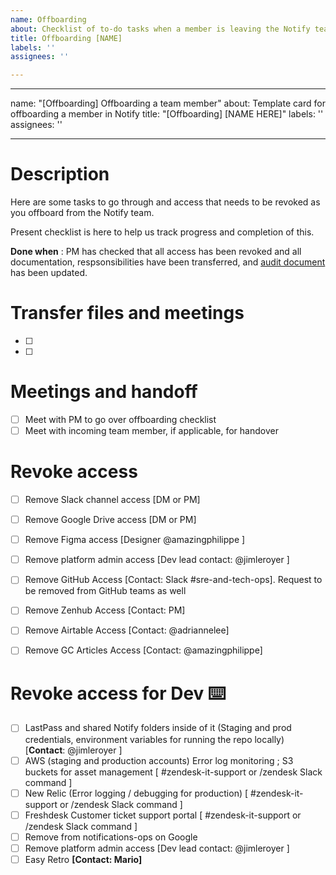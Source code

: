 ```yaml
---
name: Offboarding
about: Checklist of to-do tasks when a member is leaving the Notify team
title: Offboarding [NAME]
labels: ''
assignees: ''

---
```


---
name: "[Offboarding] Offboarding a team member"
about: Template card for offboarding a member in Notify
title: "[Offboarding] [NAME HERE]"
labels: ''
assignees: ''

---

# Description 

Here are some tasks to go through and access that needs to be revoked as you offboard from the Notify team.

Present checklist is here to help us track progress and completion of this.

**Done when** :  PM has checked that all access has been revoked and all documentation, respsonsibilities have been transferred, and [audit document](https://docs.google.com/spreadsheets/d/1nqRmotJvNY_ftNwr5R7_tk2HKrveNRBA-R77kNTU-FM/edit#gid=0) has been updated.

#  Transfer files and meetings 

- [ ] 
- [ ] 

# Meetings and handoff

- [ ] Meet with PM to go over offboarding checklist
- [ ] Meet with incoming team member, if applicable, for handover

# Revoke access

- [ ] Remove Slack channel access [DM or PM]
- [ ] Remove Google Drive access [DM or PM]
- [ ] Remove Figma access [Designer @amazingphilippe ]
- [ ] Remove platform admin access [Dev lead contact: @jimleroyer ]
- [ ] Remove GitHub Access [Contact: Slack #sre-and-tech-ops]. Request to be removed from GitHub teams as well
- [ ] Remove Zenhub Access [Contact: PM]
- [ ] Remove Airtable Access [Contact: @adriannelee]
- [ ] Remove GC Articles Access [Contact: @amazingphilippe]


# Revoke access for Dev  ⌨️

- [ ] LastPass and shared Notify folders inside of it (Staging and prod credentials, environment variables for running the repo locally) [**Contact**: @jimleroyer ]
- [ ] AWS (staging and production accounts) Error log monitoring ; S3 buckets for asset management [ #zendesk-it-support or /zendesk Slack command ]
- [ ] New Relic (Error logging / debugging for production) [ #zendesk-it-support or /zendesk Slack command ]
- [ ] Freshdesk Customer ticket support portal [ #zendesk-it-support or /zendesk Slack command ]
- [ ] Remove from notifications-ops on Google
- [ ] Remove platform admin access [Dev lead contact: @jimleroyer ]
- [ ] Easy Retro **[Contact: Mario]**
